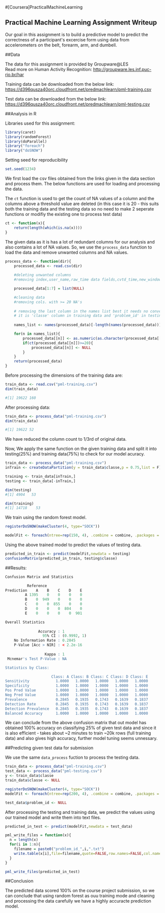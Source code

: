 #[Coursera]PracticalMachineLearning

## Practical Machine Learning Assignment Writeup

Our goal in this assignment is to build a predictive model to predict the correctness 
of a participant's excercise form using data from accelerometers on the belt, forearm, arm, and dumbell.

##Data

The data for this assignment is provided by Groupware@LES  
Read more on Human Activity Recognition: http://groupware.les.inf.puc-rio.br/har

Training data can be downloaded from the below link:
https://d396qusza40orc.cloudfront.net/predmachlearn/pml-training.csv

Test data can be downloaded from the below link:
https://d396qusza40orc.cloudfront.net/predmachlearn/pml-testing.csv

##Analysis in R

Libraries used for this assignment:

```r
library(caret)
library(randomForest)
library(doParallel)
library("foreach")
library("doSNOW")
```

Setting seed for reproducibility

```r
set.seed(1234)
```

We first load the csv files obtained from the links given in the data section and process them.
The below functions are used for loading and processing the data.

The ```ct``` function is used to get the count of NA values of a column and the columns above a threshold value are deleted
(in this case it is 20 - this suits both the training data and the testing data so no need to make 2 seperate functions
or modifiy the existing one to process test data)

```r
ct <- function(x){
	return(length(which(is.na(x))))
}
```

The given data as it is has a lot of redundant columns for our analysis and also contains a lot of NA values.
So, we use the ```process_data``` function to load the data and remove unwanted columns and NA values.

```r
process_data <- function(dir){
	processed_data <- read.csv(dir)
	
	#deleting unwanted columns
	#removing index,user_name,raw_time data fields,cvtd_time,new_window,num_window

	processed_data[1:7] = list(NULL)

	#cleaning data
	#removing cols. with >= 20 NA's
	
	# removing the last column in the names list best it needs no conversion
	# it is 'classe' column in training data and 'problem_id' in testing data (the last column in testing data is removed        #later)
	
	names_list <- names(processed_data)[-length(names(processed_data))]

	for(n in names_list){
		processed_data[[n]] <- as.numeric(as.character(processed_data[[n]]))
		if(ct(processed_data[[n]])>=20){
			processed_data[[n]] <- NULL
		}
	}
	return(processed_data)
}
```
Before processing the dimensions of the training data are:

```r
train_data <- read.csv("pml-training.csv")
dim(train_data)

#[1] 19622 160
```

After processing data:
```r
train_data <- process_data("pml-training.csv")
dim(train_data)

#[1] 19622 52
```

We have reduced the column count to 1/3rd of original data.

Now, We apply the same function on the given training data and split it into testing(25%) and training data(75%)
to check for our model acuracy.

```r
train_data <- process_data("pml-training.csv")
inTrain <- createDataPartition(y = train_data$classe,p = 0.75,list = F)

training <- train_data[inTrain,]
testing <- train_data[-inTrain,]

dim(testing)
#[1] 4904   53

dim(training)
#[1] 14718    53
```

We train using the random forest model.

```r
registerDoSNOW(makeCluster(4, type="SOCK"))

modelFit <- foreach(ntree=rep(150, 4), .combine = combine, .packages = "randomForest") %dopar% randomForest(training, training$classe, ntree=ntree, keep.forest=TRUE)
```
Using the above trained model to predict the values of testing data.

```r
predicted_in_train <- predict(modelFit,newdata = testing)
confusionMatrix(predicted_in_train, testing$classe)
```

##Results:

```r
Confusion Matrix and Statistics

          Reference
Prediction    A    B    C    D    E
         A 1395    0    0    0    0
         B    0  949    0    0    0
         C    0    0  855    0    0
         D    0    0    0  804    0
         E    0    0    0    0  901

Overall Statistics
                                     
               Accuracy : 1          
                 95% CI : (0.9992, 1)
    No Information Rate : 0.2845     
    P-Value [Acc > NIR] : < 2.2e-16  
                                     
                  Kappa : 1          
 Mcnemar's Test P-Value : NA         

Statistics by Class:

                     Class: A Class: B Class: C Class: D Class: E
Sensitivity            1.0000   1.0000   1.0000   1.0000   1.0000
Specificity            1.0000   1.0000   1.0000   1.0000   1.0000
Pos Pred Value         1.0000   1.0000   1.0000   1.0000   1.0000
Neg Pred Value         1.0000   1.0000   1.0000   1.0000   1.0000
Prevalence             0.2845   0.1935   0.1743   0.1639   0.1837
Detection Rate         0.2845   0.1935   0.1743   0.1639   0.1837
Detection Prevalence   0.2845   0.1935   0.1743   0.1639   0.1837
Balanced Accuracy      1.0000   1.0000   1.0000   1.0000   1.0000
```

We can conclude from the above confusion matrix that out model has obtained 100% accuracy on classifying 25% of given test data and since it is also efficient - takes about ~2 minutes to train ~20k rows (full training data) and also gives high accuracy, further model tuning seems unnessary.

##Predicting given test data for submission

We use the same ```data_process``` fuction to process the testing data.

```r
train_data <- process_data("pml-training.csv")
test_data <- process_data("pml-testing.csv")
y <- train_data$classe
train_data$classe <- NULL

registerDoSNOW(makeCluster(4, type="SOCK"))
modelFit <- foreach(ntree=rep(200, 4), .combine = combine, .packages = "randomForest") %dopar% randomForest(train_data, y, ntree=ntree, keep.forest=TRUE)

test_data$problem_id <- NULL
```

After processing the testing and training data, we predict the values using our trained model and write them into text files.

```r
predicted_in_test <- predict(modelFit,newdata = test_data)

pml_write_files = function(x){
  n = length(x)
  for(i in 1:n){
    filename = paste0("problem_id_",i,".txt")
    write.table(x[i],file=filename,quote=FALSE,row.names=FALSE,col.names=FALSE)
  }
}

pml_write_files(predicted_in_test)
```

##Conclusion

The predicted data scored 100% on the course project submission, so we can conclude that using random forest as ouu training mode and cleaning and processing the data carefully we have a highly accuracte prediction model.
